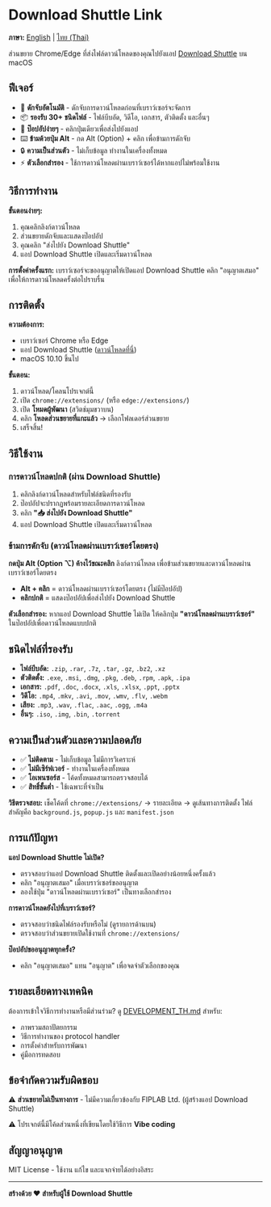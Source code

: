 # Download Shuttle Link

**ภาษา:** [English](README.md) | [ไทย (Thai)](#download-shuttle-link)

ส่วนขยาย Chrome/Edge ที่ส่งไฟล์ดาวน์โหลดของคุณไปยังแอป [Download Shuttle](http://fiplab.com) บน macOS

## ฟีเจอร์

- 🚀 **ดักจับอัตโนมัติ** - ดักจับการดาวน์โหลดก่อนที่เบราว์เซอร์จะจัดการ
- 📦 **รองรับ 30+ ชนิดไฟล์** - ไฟล์บีบอัด, วิดีโอ, เอกสาร, ตัวติดตั้ง และอื่นๆ
- 🎯 **ป๊อปอัปง่ายๆ** - คลิกปุ่มเดียวเพื่อส่งไปยังแอป
- ⌨️ **ข้ามด้วยปุ่ม Alt** - กด Alt (Option) + คลิก เพื่อข้ามการดักจับ
- 🔒 **ความเป็นส่วนตัว** - ไม่เก็บข้อมูล ทำงานในเครื่องทั้งหมด
- ⚡ **ตัวเลือกสำรอง** - ใช้การดาวน์โหลดผ่านเบราว์เซอร์ได้หากแอปไม่พร้อมใช้งาน

## วิธีการทำงาน

**ขั้นตอนง่ายๆ:**
1. คุณคลิกลิงก์ดาวน์โหลด
2. ส่วนขยายดักจับและแสดงป๊อปอัป
3. คุณคลิก "ส่งไปยัง Download Shuttle"
4. แอป Download Shuttle เปิดและเริ่มดาวน์โหลด

**การตั้งค่าครั้งแรก:** เบราว์เซอร์จะขออนุญาตให้เปิดแอป Download Shuttle คลิก "อนุญาตเสมอ" เพื่อให้การดาวน์โหลดครั้งต่อไปราบรื่น

## การติดตั้ง

**ความต้องการ:**
- เบราว์เซอร์ Chrome หรือ Edge
- แอป Download Shuttle ([ดาวน์โหลดที่นี่](http://fiplab.com))
- macOS 10.10 ขึ้นไป

**ขั้นตอน:**
1. ดาวน์โหลด/โคลนโปรเจกต์นี้
2. เปิด `chrome://extensions/` (หรือ `edge://extensions/`)
3. เปิด **โหมดผู้พัฒนา** (สวิตช์มุมขวาบน)
4. คลิก **โหลดส่วนขยายที่แกะแล้ว** → เลือกโฟลเดอร์ส่วนขยาย
5. เสร็จสิ้น!

## วิธีใช้งาน

### การดาวน์โหลดปกติ (ผ่าน Download Shuttle)
1. คลิกลิงก์ดาวน์โหลดสำหรับไฟล์ชนิดที่รองรับ
2. ป๊อปอัปจะปรากฏพร้อมรายละเอียดการดาวน์โหลด
3. คลิก **"📥 ส่งไปยัง Download Shuttle"**
4. แอป Download Shuttle เปิดและเริ่มดาวน์โหลด

### ข้ามการดักจับ (ดาวน์โหลดผ่านเบราว์เซอร์โดยตรง)
**กดปุ่ม Alt (Option ⌥) ค้างไว้ขณะคลิก** ลิงก์ดาวน์โหลด เพื่อข้ามส่วนขยายและดาวน์โหลดผ่านเบราว์เซอร์โดยตรง

- **Alt + คลิก** = ดาวน์โหลดผ่านเบราว์เซอร์โดยตรง (ไม่มีป๊อปอัป)
- **คลิกปกติ** = แสดงป๊อปอัปเพื่อส่งไปยัง Download Shuttle

**ตัวเลือกสำรอง:** หากแอป Download Shuttle ไม่เปิด ให้คลิกปุ่ม **"ดาวน์โหลดผ่านเบราว์เซอร์"** ในป๊อปอัปเพื่อดาวน์โหลดแบบปกติ

## ชนิดไฟล์ที่รองรับ

- **ไฟล์บีบอัด:** `.zip`, `.rar`, `.7z`, `.tar`, `.gz`, `.bz2`, `.xz`
- **ตัวติดตั้ง:** `.exe`, `.msi`, `.dmg`, `.pkg`, `.deb`, `.rpm`, `.apk`, `.ipa`
- **เอกสาร:** `.pdf`, `.doc`, `.docx`, `.xls`, `.xlsx`, `.ppt`, `.pptx`
- **วิดีโอ:** `.mp4`, `.mkv`, `.avi`, `.mov`, `.wmv`, `.flv`, `.webm`
- **เสียง:** `.mp3`, `.wav`, `.flac`, `.aac`, `.ogg`, `.m4a`
- **อื่นๆ:** `.iso`, `.img`, `.bin`, `.torrent`

## ความเป็นส่วนตัวและความปลอดภัย

- ✅ **ไม่ติดตาม** - ไม่เก็บข้อมูล ไม่มีการวิเคราะห์
- ✅ **ไม่มีเซิร์ฟเวอร์** - ทำงานในเครื่องทั้งหมด
- ✅ **โอเพนซอร์ส** - โค้ดทั้งหมดสามารถตรวจสอบได้
- ✅ **สิทธิ์ขั้นต่ำ** - ใช้เฉพาะที่จำเป็น

**วิธีตรวจสอบ:** เช็คโค้ดที่ `chrome://extensions/` → รายละเอียด → ดูเส้นทางการติดตั้ง ไฟล์สำคัญคือ `background.js`, `popup.js` และ `manifest.json`

## การแก้ปัญหา

**แอป Download Shuttle ไม่เปิด?**
- ตรวจสอบว่าแอป Download Shuttle ติดตั้งและเปิดอย่างน้อยหนึ่งครั้งแล้ว
- คลิก "อนุญาตเสมอ" เมื่อเบราว์เซอร์ขออนุญาต
- ลองใช้ปุ่ม "ดาวน์โหลดผ่านเบราว์เซอร์" เป็นทางเลือกสำรอง

**การดาวน์โหลดยังไปที่เบราว์เซอร์?**
- ตรวจสอบว่าชนิดไฟล์รองรับหรือไม่ (ดูรายการด้านบน)
- ตรวจสอบว่าส่วนขยายเปิดใช้งานที่ `chrome://extensions/`

**ป๊อปอัปขออนุญาตทุกครั้ง?**
- คลิก "อนุญาตเสมอ" แทน "อนุญาต" เพื่อจดจำตัวเลือกของคุณ

## รายละเอียดทางเทคนิค

ต้องการเข้าใจวิธีการทำงานหรือมีส่วนร่วม? ดู [DEVELOPMENT_TH.md](DEVELOPMENT_TH.md) สำหรับ:
- ภาพรวมสถาปัตยกรรม
- วิธีการทำงานของ protocol handler
- การตั้งค่าสำหรับการพัฒนา
- คู่มือการทดสอบ

## ข้อจำกัดความรับผิดชอบ

⚠️ **ส่วนขยายไม่เป็นทางการ** - ไม่มีความเกี่ยวข้องกับ FIPLAB Ltd. (ผู้สร้างแอป Download Shuttle)

⚠️ โปรเจกต์นี้มีโค้ดส่วนหนึ่งที่เขียนโดยใช้วิธีการ **Vibe coding**

## สัญญาอนุญาต

MIT License - ใช้งาน แก้ไข และแจกจ่ายได้อย่างอิสระ

---

**สร้างด้วย ❤️ สำหรับผู้ใช้ Download Shuttle**

